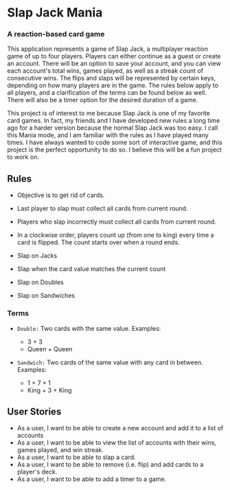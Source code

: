 # Slap Jack Mania

### A reaction-based card game


This application represents a game of Slap Jack, a multiplayer reaction game of 
up to four players. Players can either continue as a guest or create an account.
There will be an option to save your account, and you can view each account's 
total wins, games played, as well as a streak count of consecutive wins.
The flips and slaps will be represented by certain keys, depending on how many 
players are in the game. The rules below apply to all players, and a 
clarification of the terms can be found below as well.
There will also be a timer option for the desired duration of a game.

This project is of interest to me because Slap Jack is one of my favorite card 
games. In fact, my friends and I have developed new rules a long time ago for 
a harder version because the normal Slap Jack was too easy. I call this Mania mode, 
and I am familiar with the rules as I have played many times. I have always wanted 
to code some sort of interactive game, and this project is the perfect opportunity 
to do so. I believe this will be a fun project to work on.

## Rules

- Objective is to get rid of cards.
- Last player to slap must collect all cards from current round.
- Players who slap incorrectly must collect all cards from current round.
- In a clockwise order, players count up (from one to king) every time a card is 
flipped. The count starts over when a round ends.


- Slap on Jacks
- Slap when the card value matches the current count
- Slap on Doubles
- Slap on Sandwiches


### Terms

- `Double:` Two cards with the same value. Examples:
    - 3 + 3
    - Queen + Queen


- `Sandwich:` Two cards of the same value with any card in between. Examples:
    - 1 + 7 + 1
    - King + 3 + King

 

## User Stories
- As a user, I want to be able to create a new account and add it to a list of 
accounts
- As a user, I want to be able to view the list of accounts with their wins,
games played, and win streak.
- As a user, I want to be able to slap a card.
- As a user, I want to be able to remove (i.e. flip) and add cards to a player's 
deck.
- As a user, I want to be able to add a timer to a game.